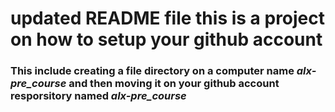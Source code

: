 # updated README file this is a project on how to setup your github account 
### This include creating a file directory on a computer name *alx-pre_course* and then moving it on your github account resporsitory named *alx-pre_course*
